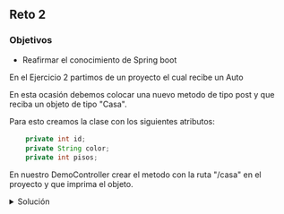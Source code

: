 ## Reto 2

### Objetivos
* Reafirmar el conocimiento de Spring boot

En el Ejercicio 2 partimos de un proyecto el cual recibe un Auto

En esta ocasión debemos colocar una nuevo metodo de tipo post y que reciba un objeto de tipo "Casa". 

Para esto creamos la clase con los siguientes atributos:

```java
    private int id;
    private String color;
    private int pisos;
```

En nuestro DemoController crear el metodo con la ruta "/casa" en el proyecto y que imprima el objeto.

<details>
  <summary>Solución</summary>

  <ol>
      <li>Agrega una nueva clase llamada Casa con la siguiente definición<li>
         <img src="img/figura01.png" alt="Nueva prueba"/>
      <li>En DemoController agregamos el nuevo metodo</li>
         <img src="img/figura02.png" alt="Método"/>
      <li>Vuelve a ejecutar el proyecto</li>
  </ol>

</details>
